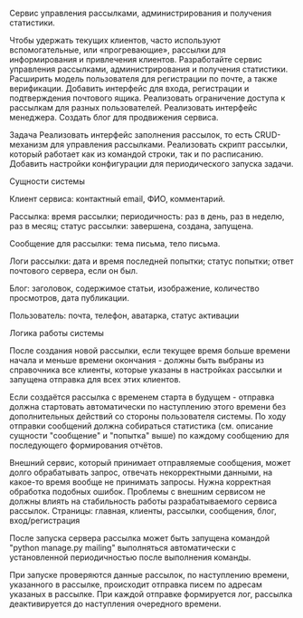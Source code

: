 Cервис управления рассылками, администрирования и получения статистики.

Чтобы удержать текущих клиентов, часто используют вспомогательные, или «прогревающие», рассылки для информирования и привлечения клиентов. Разработайте сервис управления рассылками, администрирования и получения статистики. Расширить модель пользователя для регистрации по почте, а также верификации. Добавить интерфейс для входа, регистрации и подтверждения почтового ящика. Реализовать ограничение доступа к рассылкам для разных пользователей. Реализовать интерфейс менеджера. Создать блог для продвижения сервиса.

Задача
Реализовать интерфейс заполнения рассылок, то есть CRUD-механизм для управления рассылками.
Реализовать скрипт рассылки, который работает как из командой строки, так и по расписанию.
Добавить настройки конфигурации для периодического запуска задачи.

Сущности системы

Клиент сервиса:
контактный email,
ФИО,
комментарий.

Рассылка:
время рассылки;
периодичность: раз в день, раз в неделю, раз в месяц;
статус рассылки: завершена, создана, запущена.

Сообщение для рассылки:
тема письма,
тело письма.

Логи рассылки:
дата и время последней попытки;
статус попытки;
ответ почтового сервера, если он был.

Блог:
заголовок,
содержимое статьи,
изображение,
количество просмотров,
дата публикации.

Пользователь:
почта,
телефон,
аватарка,
статус активации

Логика работы системы

После создания новой рассылки, если текущее время больше времени начала и меньше времени окончания - должны быть выбраны из справочника все клиенты, которые указаны в настройках рассылки и запущена отправка для всех этих клиентов.

Если создаётся рассылка с временем старта в будущем - отправка должна стартовать автоматически по наступлению этого времени без дополнительных действий со стороны пользователя системы.
По ходу отправки сообщений должна собираться статистика (см. описание сущности "сообщение" и "попытка" выше) по каждому сообщению для последующего формирования отчётов.

Внешний сервис, который принимает отправляемые сообщения, может долго обрабатывать запрос, отвечать некорректными данными, на какое-то время вообще не принимать запросы. Нужна корректная обработка подобных ошибок. Проблемы с внешним сервисом не должны влиять на стабильность работы разрабатываемого сервиса рассылок.
Страницы: главная, клиенты, рассылки, сообщения, блог, вход/регистрация

После запуска сервера рассылка может быть запущена
командой "python manage.py mailing"
выполняться автоматически с установленной периодичностью после выполнения команды.

При запуске проверяются данные рассылок, по наступлению времени, указанного в рассылке, происходит отправка писем по адресам указаных в рассылке. При каждой отправке формируется лог, рассылка деактивируется до наступления очередного времени.
